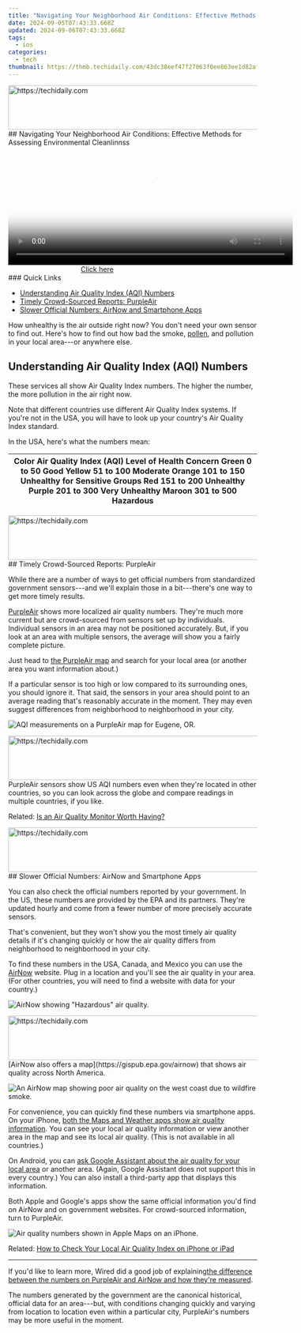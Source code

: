 ```yaml
---
title: "Navigating Your Neighborhood Air Conditions: Effective Methods for Assessing Environmental Cleanlinnss"
date: 2024-09-05T07:43:33.668Z
updated: 2024-09-06T07:43:33.668Z
tags:
  - ios
categories:
  - tech
thumbnail: https://thmb.techidaily.com/43dc38eef47f27063f0ee863ee1d82afec185562726cc3d8ded22c5ffb968132.jpg
---
```


<!-- affiliate ads begin -->
<a href="https://aligracehair.sjv.io/c/5597632/1938698/19272" target="_top" id="1938698">
  <img src="//a.impactradius-go.com/display-ad/19272-1938698" border="0" alt="https://techidaily.com" width="728" height="90"/>
</a>
<img height="0" width="0" src="https://aligracehair.sjv.io/i/5597632/1938698/19272" style="position:absolute;visibility:hidden;" border="0" />
<!-- affiliate ads end -->
## Navigating Your Neighborhood Air Conditions: Effective Methods for Assessing Environmental Cleanlinnss

<!-- affiliate ads begin -->
<span id="1993652">
					<video width="576" height="240" style="cursor:pointer"
           poster="//a.impactradius-go.com/display-clicktoplayimage/1993652.png"
           onclick="if(!this.playClicked){this.play();this.setAttribute('controls',true);this.playClicked=true;}">
	   <source src="//a.impactradius-go.com/display-ad/22993-1993652">
	   <img src="//a.impactradius-go.com/display-clicktoplayimage/1993652.png" style="border: none; height: 100%; width: 100%; object-fit: contain">
	</video>
	<div style="width:360px;text-align:center"><a href="javascript:window.open(decodeURIComponent('https%3A%2F%2Fhomestyler.sjv.io%2Fc%2F5597632%2F1993652%2F22993'), '_blank');void(0);">Click here</a></div>
</span>
<img height="0" width="0" src="https://imp.pxf.io/i/5597632/1993652/22993" style="position:absolute;visibility:hidden;" border="0" />
<!-- affiliate ads end -->
### Quick Links

* [Understanding Air Quality Index (AQI) Numbers](https://www.howtogeek.com/690591/how-to-check-the-air-quality-near-you-or-anywhere/#understanding-air-quality-index-aqi-numbers)
* [Timely Crowd-Sourced Reports: PurpleAir](https://youtube-stream.techidaily.com/2024-approved-maximize-view-count-responsibly-legal-avenues-to-a-million-fans/)
* [Slower Official Numbers: AirNow and Smartphone Apps](https://facebook-video-content.techidaily.com/updated-from-free-posts-to-fiscal-success-fb-pages-profit-playbook-for-2024/)

 How unhealthy is the air outside right now? You don't need your own sensor to find out. Here's how to find out how bad the smoke, [pollen](https://youtube-webster.techidaily.com/024-approved-mind-matters-top-educational-youtube-picks/), and pollution in your local area---or anywhere else.

##  Understanding Air Quality Index (AQI) Numbers

 These services all show Air Quality Index numbers. The higher the number, the more pollution in the air right now.

 Note that different countries use different Air Quality Index systems. If you're not in the USA, you will have to look up your country's Air Quality Index standard.

 In the USA, here's what the numbers mean:

| **Color** **Air Quality Index (AQI)** **Level of Health Concern**  Green  0 to 50  Good  Yellow  51 to 100  Moderate  Orange  101 to 150  Unhealthy for Sensitive Groups  Red  151 to 200  Unhealthy  Purple  201 to 300  Very Unhealthy  Maroon  301 to 500  Hazardous |
| ----------------------------------------------------------------------------------------------------------------------------------------------------------------------------------------------------------------------------------------------------------------------- |

<!-- affiliate ads begin -->
<a href="https://appsumo.8odi.net/c/5597632/2043597/7443" target="_top" id="2043597">
  <img src="//a.impactradius-go.com/display-ad/7443-2043597" border="0" alt="https://techidaily.com" width="728" height="90"/>
</a>
<img height="0" width="0" src="https://appsumo.8odi.net/i/5597632/2043597/7443" style="position:absolute;visibility:hidden;" border="0" />
<!-- affiliate ads end -->
##  Timely Crowd-Sourced Reports: PurpleAir

 While there are a number of ways to get official numbers from standardized government sensors---and we'll explain those in a bit---there's one way to get more timely results.

[PurpleAir](https://www2.purpleair.com/) shows more localized air quality numbers. They're much more current but are crowd-sourced from sensors set up by individuals. Individual sensors in an area may not be positioned accurately. But, if you look at an area with multiple sensors, the average will show you a fairly complete picture.

 Just head to [the PurpleAir map](https://www.purpleair.com/map) and search for your local area (or another area you want information about.)

 If a particular sensor is too high or low compared to its surrounding ones, you should ignore it. That said, the sensors in your area should point to an average reading that's reasonably accurate in the moment. They may even suggest differences from neighborhood to neighborhood in your city.

![AQI measurements on a PurpleAir map for Eugene, OR.](https://static1.howtogeekimages.com/wordpress/wp-content/uploads/2020/09/purpleair-eugene.png) 

<!-- affiliate ads begin -->
<a href="https://arkmc.pxf.io/c/5597632/352557/5172" target="_top" id="352557">
  <img src="//a.impactradius-go.com/display-ad/5172-352557" border="0" alt="https://techidaily.com" width="720" height="90"/>
</a>
<img height="0" width="0" src="https://arkmc.pxf.io/i/5597632/352557/5172" style="position:absolute;visibility:hidden;" border="0" />
<!-- affiliate ads end -->
 PurpleAir sensors show US AQI numbers even when they're located in other countries, so you can look across the globe and compare readings in multiple countries, if you like.

Related: [Is an Air Quality Monitor Worth Having?](https://pokemon-go-android.techidaily.com/in-2024-pokemon-go-error-12-failed-to-detect-location-on-honor-magic-6-pro-drfone-by-drfone-virtual-android/) 

<!-- affiliate ads begin -->
<a href="https://appsumo.8odi.net/c/5597632/2024338/7443" target="_top" id="2024338">
  <img src="//a.impactradius-go.com/display-ad/7443-2024338" border="0" alt="https://techidaily.com" width="728" height="90"/>
</a>
<img height="0" width="0" src="https://appsumo.8odi.net/i/5597632/2024338/7443" style="position:absolute;visibility:hidden;" border="0" />
<!-- affiliate ads end -->
##  Slower Official Numbers: AirNow and Smartphone Apps

 You can also check the official numbers reported by your government. In the US, these numbers are provided by the EPA and its partners. They're updated hourly and come from a fewer number of more precisely accurate sensors.

 That's convenient, but they won't show you the most timely air quality details if it's changing quickly or how the air quality differs from neighborhood to neighborhood in your city.

 To find these numbers in the USA, Canada, and Mexico you can use the [AirNow](https://www.airnow.gov/) website. Plug in a location and you'll see the air quality in your area. (For other countries, you will need to find a website with data for your country.)

![AirNow showing &quot;Hazardous&quot; air quality.](https://static1.howtogeekimages.com/wordpress/wp-content/uploads/2020/09/aqi-eugene-airnow.png) 

<!-- affiliate ads begin -->
<a href="https://imp.i357552.net/c/5597632/994842/11832" target="_top" id="994842">
  <img src="//a.impactradius-go.com/display-ad/11832-994842" border="0" alt="https://techidaily.com" width="728" height="90"/>
</a>
<img height="0" width="0" src="https://imp.i357552.net/i/5597632/994842/11832" style="position:absolute;visibility:hidden;" border="0" />
<!-- affiliate ads end -->
[AirNow also offers a map](https://gispub.epa.gov/airnow) that shows air quality across North America.

![An AirNow map showing poor air quality on the west coast due to wildfire smoke.](https://static1.howtogeekimages.com/wordpress/wp-content/uploads/2020/09/airnow-map-showing-pollution-on-the-west-coast.jpg) 

 For convenience, you can quickly find these numbers via smartphone apps. On your iPhone, [both the Maps and Weather apps show air quality information](https://some-knowledge.techidaily.com/2024-approved-in-depth-analysis-of-premium-apps-to-boost-vtuber-audibility/). You can see your local air quality information or view another area in the map and see its local air quality. (This is not available in all countries.)

 On Android, you can [ask Google Assistant about the air quality for your local area](https://tech-hub.techidaily.com/bring-googles-chatbot-to-your-apple-devices-learn-about-the-newest-ios-integration/) or another area. (Again, Google Assistant does not support this in every country.) You can also install a third-party app that displays this information.

 Both Apple and Google's apps show the same official information you'd find on AirNow and on government websites. For crowd-sourced information, turn to PurpleAir.

![Air quality numbers shown in Apple Maps on an iPhone.](https://static1.howtogeekimages.com/wordpress/wp-content/uploads/2020/09/aqi-on-apple-maps.png) 

Related: [How to Check Your Local Air Quality Index on iPhone or iPad](https://some-knowledge.techidaily.com/2024-approved-in-depth-analysis-of-premium-apps-to-boost-vtuber-audibility/) 

---

 If you'd like to learn more, Wired did a good job of explaining[the difference between the numbers on PurpleAir and AirNow and how they're measured](https://www.wired.com/story/bay-area-just-turned-orange-all-eyes-on-purpleair/).

 The numbers generated by the government are the canonical historical, official data for an area---but, with conditions changing quickly and varying from location to location even within a particular city, PurpleAir's numbers may be more useful in the moment.

<ins class="adsbygoogle"
     style="display:block"
     data-ad-format="autorelaxed"
     data-ad-client="ca-pub-7571918770474297"
     data-ad-slot="1223367746"></ins>



<ins class="adsbygoogle"
     style="display:block"
     data-ad-client="ca-pub-7571918770474297"
     data-ad-slot="8358498916"
     data-ad-format="auto"
     data-full-width-responsive="true"></ins>


